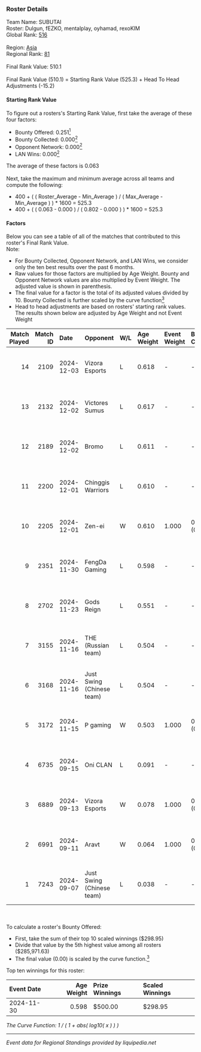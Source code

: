 ### Roster Details<br />
Team Name: SUBUTAI<br />
Roster: Dulgun, fEZKO, mentalplay, oyhamad, rexoKIM<br />
Global Rank: [516](../../standings_global_2025_02_28.md)<br />
<br />
Region: [Asia]( ../../standings_asia_2025_02_28.md)<br />
Regional Rank: [81]( ../../standings_asia_2025_02_28.md)<br />
<br />
Final Rank Value:  510.1<br />
<br />
Final Rank Value (510.1) = Starting Rank Value (525.3) + Head To Head Adjustments (-15.2)<br />

#### Starting Rank Value<br />
To figure out a rosters's Starting Rank Value, first take the average of these four factors:<br />
- Bounty Offered: 0.251[<sup>1</sup>](#table2)
- Bounty Collected: 0.000[<sup>2</sup>](#table1)
- Opponent Network: 0.000[<sup>2</sup>](#table1)
- LAN Wins: 0.000[<sup>2</sup>](#table1)

The average of these factors is 0.063<br />
<br />
Next, take the maximum and minimum average across all teams and compute the following:<br />
- 400 + ( ( Roster_Average - Min_Average ) / ( Max_Average - Min_Average ) ) * 1600 = 525.3
- 400 + ( ( 0.063 - 0.000 ) / ( 0.802 - 0.000 ) ) * 1600 = 525.3


#### Factors<br />
Below you can see a table of all of the matches that contributed to this roster's Final Rank Value.<br />
Note:<br />

- For Bounty Collected, Opponent Network, and LAN Wins, we consider only the ten best results over the past 6 months.
- Raw values for those factors are multiplied by Age Weight. Bounty and Opponent Network values are also multiplied by Event Weight. The adjusted value is shown in parenthesis.
- The final value for a factor is the total of its adjusted values divided by 10. Bounty Collected is further scaled by the curve function[<sup>3</sup>](#curveFunction)
- Head to head adjustments are based on rosters' starting rank values. The results shown below are adjusted by Age Weight and not Event Weight
<span id="table1"></span><br />


| Match Played | Match ID | Date       | Opponent                  | W/L | Age Weight | Event Weight | Bounty Collected | Opponent Network | LAN Wins  | H2H Adj. | Roster                                      |
| -: | -: | :- | :- | :- | :- | :- | :- | :- | :- | -: | :- |
|           14 |     2109 | 2024-12-03 | Vizora Esports            | L   | 0.618      | -            | -                | -                | -         |   -10.46 | Dulgun, fEZKO, mentalplay, oyhamad, rexoKIM |
|           13 |     2132 | 2024-12-02 | Victores Sumus            | L   | 0.617      | -            | -                | -                | -         |    -5.11 | Dulgun, fEZKO, mentalplay, oyhamad, rexoKIM |
|           12 |     2189 | 2024-12-02 | Bromo                     | L   | 0.611      | -            | -                | -                | -         |    -3.46 | Dulgun, fEZKO, mentalplay, oyhamad, rexoKIM |
|           11 |     2200 | 2024-12-01 | Chinggis Warriors         | L   | 0.610      | -            | -                | -                | -         |    -0.63 | Dulgun, fEZKO, mentalplay, oyhamad, rexoKIM |
|           10 |     2205 | 2024-12-01 | Zen-ei                    | W   | 0.610      | 1.000        | 0.000 (0.000)    | 0.000 (0.000)    | 0 (0.000) |     6.32 | Dulgun, fEZKO, mentalplay, oyhamad, rexoKIM |
|            9 |     2351 | 2024-11-30 | FengDa Gaming             | L   | 0.598      | -            | -                | -                | -         |    -2.33 | Dulgun, fEZKO, mentalplay, oyhamad, rexoKIM |
|            8 |     2702 | 2024-11-23 | Gods Reign                | L   | 0.551      | -            | -                | -                | -         |    -1.49 | Dulgun, fEZKO, kiLLa, mentalplay, rexoKIM   |
|            7 |     3155 | 2024-11-16 | THE (Russian team)        | L   | 0.504      | -            | -                | -                | -         |    -1.61 | Dulgun, fEZKO, mentalplay, oyhamad, rexoKIM |
|            6 |     3168 | 2024-11-16 | Just Swing (Chinese team) | L   | 0.504      | -            | -                | -                | -         |    -1.88 | Dulgun, fEZKO, mentalplay, oyhamad, rexoKIM |
|            5 |     3172 | 2024-11-15 | P gaming                  | W   | 0.503      | 1.000        | 0.000 (0.000)    | 0.000 (0.000)    | 0 (0.000) |     5.20 | Dulgun, fEZKO, mentalplay, oyhamad, rexoKIM |
|            4 |     6735 | 2024-09-15 | Oni CLAN                  | L   | 0.091      | -            | -                | -                | -         |    -1.10 | Aoki, Dulgun, fEZKO, hang4u, mentalplay     |
|            3 |     6889 | 2024-09-13 | Vizora Esports            | W   | 0.078      | 1.000        | 0.000 (0.000)    | 0.003 (0.000)    | 0 (0.000) |     0.81 | Dulgun, fEZKO, hang4u, kiLLa, mentalplay    |
|            2 |     6991 | 2024-09-11 | Aravt                     | W   | 0.064      | 1.000        | 0.000 (0.000)    | 0.000 (0.000)    | 0 (0.000) |     0.67 | Dulgun, fEZKO, hang4u, kiLLa, mentalplay    |
|            1 |     7243 | 2024-09-07 | Just Swing (Chinese team) | L   | 0.038      | -            | -                | -                | -         |    -0.14 | Dulgun, fEZKO, hang4u, kiLLa, mentalplay    |

<br />
<span id="table2"></span><br />
To calculate a roster's Bounty Offered:<br />

- First, take the sum of their top 10 scaled winnings ($298.95)
- Divide that value by the 5th highest value among all rosters ($285,971.63)
- The final value (0.00) is scaled by the curve function.[<sup>3</sup>](#curveFunction)

Top ten winnings for this roster:<br />

| Event Date | Age Weight | Prize Winnings | Scaled Winnings |
| :- | -: | :- | :- |
| 2024-11-30 |      0.598 | $500.00        | $298.95         |


<span id="curveFunction"></span>_The Curve Function: 1 / ( 1 + abs( log10( x ) ) )_<br />

---
_Event data for Regional Standings provided by liquipedia.net_<br />

